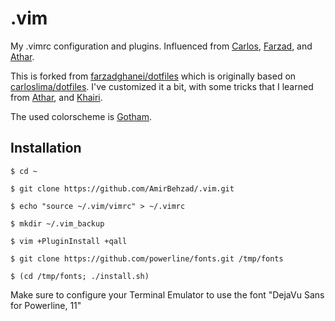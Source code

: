 .vim
========

My .vimrc configuration and plugins.
Influenced from [Carlos](https://github.com/carloslima), [Farzad](https://github.com/farzadghanei/), and [Athar](https://github.com/atharh).

This is forked from [farzadghanei/dotfiles](https://github.com/farzadghanei/dotfiles) which is originally based on [carloslima/dotfiles](https://github.com/carloslima/dotfiles).
I've customized it a bit, with some tricks that I learned from [Athar](https://github.com/atharh), and [Khairi](https://github.com/khairihafsham).

The used colorscheme is [Gotham](https://github.com/whatyouhide/vim-gotham).

## Installation
```
$ cd ~

$ git clone https://github.com/AmirBehzad/.vim.git

$ echo "source ~/.vim/vimrc" > ~/.vimrc

$ mkdir ~/.vim_backup

$ vim +PluginInstall +qall

$ git clone https://github.com/powerline/fonts.git /tmp/fonts

$ (cd /tmp/fonts; ./install.sh)
```
Make sure to configure your Terminal Emulator to use the font "DejaVu Sans for Powerline, 11"


